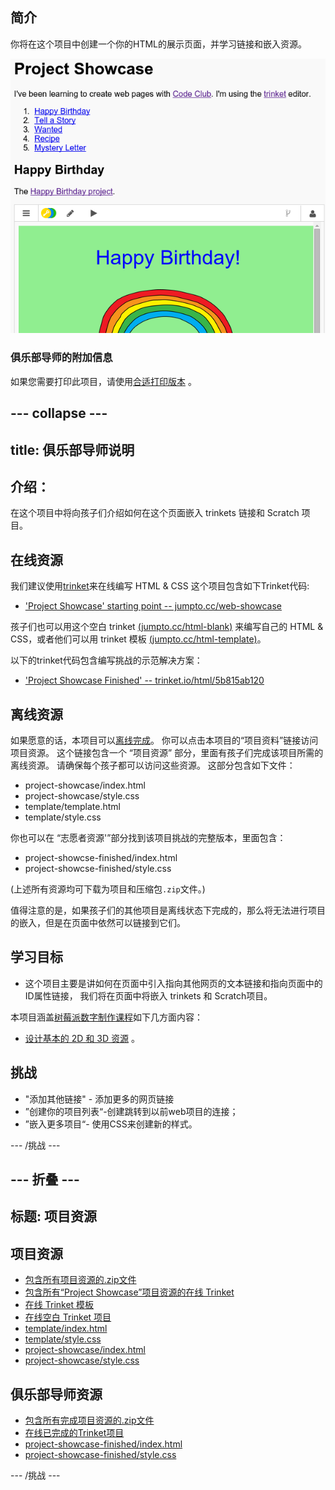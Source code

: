 ## 简介

你将在这个项目中创建一个你的HTML的展示页面，并学习链接和嵌入资源。

![截图](images/showcase-intro.png)

### 俱乐部导师的附加信息

如果您需要打印此项目，请使用[合适打印版本](https://projects.raspberrypi.org/en/projects/project-showcase/print) 。

## \--- collapse \---

## title: 俱乐部导师说明

## 介绍：

在这个项目中将向孩子们介绍如何在这个页面嵌入 trinkets 链接和 Scratch 项目。

## 在线资源

我们建议使用[trinket](https://trinket.io/)来在线编写 HTML & CSS 这个项目包含如下Trinket代码:

* ['Project Showcase' starting point -- jumpto.cc/web-showcase](http://jumpto.cc/web-showcase)

孩子们也可以用这个空白 trinket [(jumpto.cc/html-blank)](http://jumpto.cc/html-blank) 来编写自己的 HTML & CSS，或者他们可以用 trinket 模板 [(jumpto.cc/html-template)](http://jumpto.cc/html-template)。

以下的trinket代码包含编写挑战的示范解决方案：

* ['Project Showcase Finished' -- trinket.io/html/5b815ab120](https://trinket.io/html/5b815ab120)

## 离线资源

如果愿意的话，本项目可以[离线完成](https://www.codeclubprojects.org/en-GB/resources/webdev-working-offline/)。 你可以点击本项目的“项目资料”链接访问项目资源。 这个链接包含一个 “项目资源” 部分，里面有孩子们完成该项目所需的离线资源。 请确保每个孩子都可以访问这些资源。 这部分包含如下文件：

* project-showcase/index.html
* project-showcase/style.css
* template/template.html
* template/style.css

你也可以在 “志愿者资源'”部分找到该项目挑战的完整版本，里面包含：

* project-showcse-finished/index.html
* project-showcse-finished/style.css

(上述所有资源均可下载为项目和压缩包`.zip`文件。)

值得注意的是，如果孩子们的其他项目是离线状态下完成的，那么将无法进行项目的嵌入，但是在页面中依然可以链接到它们。

## 学习目标

* 这个项目主要是讲如何在页面中引入指向其他网页的文本链接和指向页面中的ID属性链接， 我们将在页面中将嵌入 trinkets 和 Scratch项目。 

本项目涵盖[树莓派数字制作课程](http://rpf.io/curriculum)如下几方面内容：

* [设计基本的 2D 和 3D 资源](https://www.raspberrypi.org/curriculum/design/creator) 。

## 挑战

* "添加其他链接" - 添加更多的网页链接
* ”创建你的项目列表“-创建跳转到以前web项目的连接；
* ”嵌入更多项目“- 使用CSS来创建新的样式。

\--- /挑战 \---

## \--- 折叠 \---

## 标题: 项目资源

## 项目资源

* [包含所有项目资源的.zip文件](resources/showcase-project-resources.zip)
* [包含所有“Project Showcase”项目资源的在线 Trinket](http://jumpto.cc/web-showcase)
* [在线 Trinket 模板](http://jumpto.cc/trinket-template)
* [在线空白 Trinket 项目](http://jumpto.cc/trinket-blank)
* [template/index.html](resources/template-index.html)
* [template/style.css](resources/template-style.css)
* [project-showcase/index.html](resources/project-showcase-index.html)
* [project-showcase/style.css](resources/project-showcase-style.css)

## 俱乐部导师资源

* [包含所有完成项目资源的.zip文件](resources/showcase-volunteer-resources.zip)
* [在线已完成的Trinket项目](https://trinket.io/html/1d4d4c5ce1)
* [project-showcase-finished/index.html](resources/project-showcase-finished-index.html)
* [project-showcase-finished/style.css](resources/project-showcase-finished-style.css)

\--- /挑战 \---